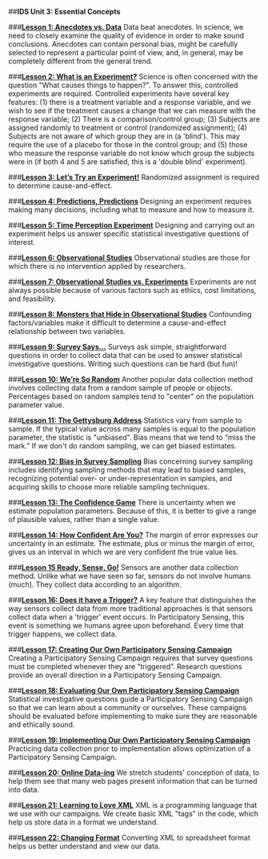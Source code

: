 ##**IDS Unit 3: Essential Concepts**

###**<u>[Lesson 1: Anecdotes vs. Data](lesson1.md)</u>**
Data beat anecdotes. In science, we need to closely examine the quality of evidence in order to make
sound conclusions. Anecdotes can contain personal bias, might be carefully selected to represent a
particular point of view, and, in general, may be completely different from the general trend.

###**<u>[Lesson 2: What is an Experiment?](lesson2.md)</u>**
Science is often concerned with the question "What causes things to happen?". To answer this, controlled
experiments are required. Controlled experiments have several key features: (1) there is a treatment
variable and a response variable, and we wish to see if the treatment causes a change that we can
measure with the response variable; (2) There is a comparison/control group; (3) Subjects are assigned
randomly to treatment or control (randomized assignment); (4) Subjects are not aware of which group
they are in (a 'blind'). This may require the use of a placebo for those in the control group; and (5) those
who measure the response variable do not know which group the subjects were in (if both 4 and 5 are
satisfied, this is a 'double blind' experiment).

###**<u>[Lesson 3: Let’s Try an Experiment!](lesson3.md)</u>**
Randomized assignment is required to determine cause-and-effect.

###**<u>[Lesson 4: Predictions, Predictions](lesson4.md)</u>**
Designing an experiment requires making many decisions, including what to measure and how to
measure it.

###**<u>[Lesson 5: Time Perception Experiment](lesson5.md)</u>**
Designing and carrying out an experiment helps us answer specific statistical investigative questions of interest.

###**<u>[Lesson 6: Observational Studies](lesson6.md)</u>**
Observational studies are those for which there is no intervention applied by researchers.

###**<u>[Lesson 7: Observational Studies vs. Experiments](lesson7.md)</u>**
Experiments are not always possible because of various factors such as ethics, cost limitations, and
feasibility.

###**<u>[Lesson 8: Monsters that Hide in Observational Studies](lesson8.md)</u>**
Confounding factors/variables make it difficult to determine a cause-and-effect relationship between two
variables.

###**<u>[Lesson 9: Survey Says…](lesson9.md)</u>**
Surveys ask simple, straightforward questions in order to collect data that can be used to answer
statistical investigative questions. Writing such questions can be hard (but fun)!

###**<u>[Lesson 10: We’re So Random](lesson10.md)</u>**
Another popular data collection method involves collecting data from a random sample of people or
objects. Percentages based on random samples tend to "center" on the population parameter value.

###**<u>[Lesson 11: The Gettysburg Address](lesson11.md)</u>**
Statistics vary from sample to sample. If the typical value across many samples is equal to the population
parameter, the statistic is "unbiased". Bias means that we tend to “miss the mark.” If we don't do random
sampling, we can get biased estimates.

###**<u>[Lesson 12: Bias in Survey Sampling](lesson12.md)</u>**
Bias concerning survey sampling includes identifying sampling methods that may lead to biased samples, recognizing potential over- or under-representation in samples, and acquiring skills to choose more reliable sampling techniques.

###**<u>[Lesson 13: The Confidence Game](lesson13.md)</u>**
There is uncertainty when we estimate population parameters. Because of this, it is better to give a range of plausible values, rather than a single value.

###**<u>[Lesson 14: How Confident Are You?](lesson14.md)</u>**
The margin of error expresses our uncertainty in an estimate. The estimate, plus or minus the margin of error, gives us an interval in which we are very confident the true value lies.

###**<u>[Lesson 15 Ready, Sense, Go!](lesson15.md)</u>**
Sensors are another data collection method. Unlike what we have seen so far, sensors do not involve
humans (much). They collect data according to an algorithm.

###**<u>[Lesson 16: Does it have a Trigger?](lesson16.md)</u>**
A key feature that distinguishes the way sensors collect data from more traditional approaches is that
sensors collect data when a 'trigger' event occurs. In Participatory Sensing, this event is something we
humans agree upon beforehand. Every time that trigger happens, we collect data.

###**<u>[Lesson 17: Creating Our Own Participatory Sensing Campaign](lesson17.md)</u>**
Creating a Participatory Sensing Campaign requires that survey questions must be completed whenever
they are “triggered”. Research questions provide an overall direction in a Participatory Sensing Campaign.

###**<u>[Lesson 18: Evaluating Our Own Participatory Sensing Campaign](lesson18.md)</u>**
Statistical investigative questions guide a Participatory Sensing Campaign so that we can learn about a community or
ourselves. These campaigns should be evaluated before implementing to make sure they are reasonable
and ethically sound.

###**<u>[Lesson 19: Implementing Our Own Participatory Sensing Campaign](lesson19.md)</u>**
Practicing data collection prior to implementation allows optimization of a Participatory Sensing Campaign.

###**<u>[Lesson 20: Online Data-ing](lesson20.md)</u>**
We stretch students' conception of data, to help them see that many web pages present information that can be turned into data.

###**<u>[Lesson 21: Learning to Love XML](lesson21.md)</u>**
XML is a programming language that we use with our campaigns. We create basic XML "tags" in the
code, which help us store data in a format we understand.

###**<u>[Lesson 22: Changing Format](lesson22.md)</u>**
Converting XML to spreadsheet format helps us better understand and view our data.